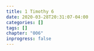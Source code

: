 ```yaml
---
title: 1 Timothy 6
date: 2020-03-28T20:31:07-04:00
categories: []
tags: []
chapter: "006"
inprogress: false
---
```


